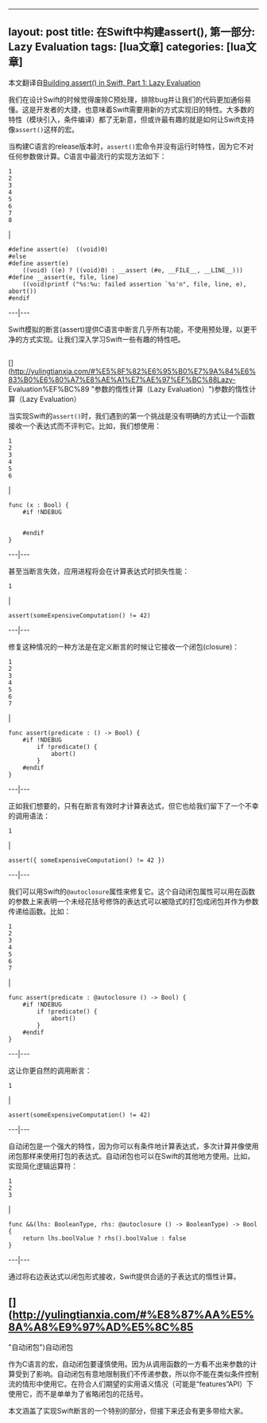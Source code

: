 
---
layout: post
title: 在Swift中构建assert(), 第一部分: Lazy Evaluation 
tags: [lua文章]
categories: [lua文章]
---
本文翻译自[Building assert() in Swift, Part 1: Lazy
Evaluation](https://developer.apple.com/swift/blog/?id=4)

我们在设计Swift的时候觉得废除C预处理，排除bug并让我们的代码更加通俗易懂。这是开发者的大捷，也意味着Swift需要用新的方式实现旧的特性。大多数的特性（模块引入，条件编译）都了无新意，但或许最有趣的就是如何让Swift支持像`assert()`这样的宏。

当构建C语言的release版本时，`assert()`宏命令并没有运行时特性，因为它不对任何参数做计算。C语言中最流行的实现方法如下：

    
    
    1  
    2  
    3  
    4  
    5  
    6  
    7  
    8  
    

|

    
    
      
    #define assert(e)  ((void)0)  
    #else  
    #define assert(e)    
    	((void) ((e) ? ((void)0) : __assert (#e, __FILE__, __LINE__)))  
    #define __assert(e, file, line)   
    	((void)printf ("%s:%u: failed assertion `%s'n", file, line, e), abort())  
    #endif  
      
  
---|---  
  
Swift模拟的断言(assert)提供C语言中断言几乎所有功能，不使用预处理，以更干净的方式实现。让我们深入学习Swift一些有趣的特性吧。

##
[](http://yulingtianxia.com/#%E5%8F%82%E6%95%B0%E7%9A%84%E6%83%B0%E6%80%A7%E8%AE%A1%E7%AE%97%EF%BC%88Lazy-
Evaluation%EF%BC%89 "参数的惰性计算（Lazy Evaluation）")参数的惰性计算（Lazy Evaluation）

当实现Swift的`assert()`时，我们遇到的第一个挑战是没有明确的方式让一个函数接收一个表达式而不评判它。比如，我们想使用：

    
    
    1  
    2  
    3  
    4  
    5  
    6  
    

|

    
    
    func (x : Bool) {  
    	#if !NDEBUG  
      
    		  
    	#endif  
    }  
      
  
---|---  
  
甚至当断言失效，应用进程将会在计算表达式时损失性能：

    
    
    1  
    

|

    
    
    assert(someExpensiveComputation() != 42)  
      
  
---|---  
  
修复这种情况的一种方法是在定义断言的时候让它接收一个闭包(closure)：

    
    
    1  
    2  
    3  
    4  
    5  
    6  
    7  
    

|

    
    
    func assert(predicate : () -> Bool) {  
    	#if !NDEBUG  
    		if !predicate() {  
    			abort()  
    		}  
    	#endif  
    }  
      
  
---|---  
  
正如我们想要的，只有在断言有效时才计算表达式，但它也给我们留下了一个不幸的调用语法：

    
    
    1  
    

|

    
    
    assert({ someExpensiveComputation() != 42 })  
      
  
---|---  
  
我们可以用Swift的`@autoclosure`属性来修复它。这个自动闭包属性可以用在函数的参数上来表明一个未经花括号修饰的表达式可以被隐式的打包成闭包并作为参数传递给函数。比如：

    
    
    1  
    2  
    3  
    4  
    5  
    6  
    7  
    

|

    
    
    func assert(predicate : @autoclosure () -> Bool) {  
    	#if !NDEBUG  
    		if !predicate() {  
    			abort()  
    		}  
    	#endif  
    }  
      
  
---|---  
  
这让你更自然的调用断言：

    
    
    1  
    

|

    
    
    assert(someExpensiveComputation() != 42)  
      
  
---|---  
  
自动闭包是一个强大的特性，因为你可以有条件地计算表达式，多次计算并像使用闭包那样来使用打包的表达式。自动闭包也可以在Swift的其他地方使用。比如，实现简化逻辑运算符：

    
    
    1  
    2  
    3  
    

|

    
    
    func &&(lhs: BooleanType, rhs: @autoclosure () -> BooleanType) -> Bool {  
    	return lhs.boolValue ? rhs().boolValue : false  
    }  
      
  
---|---  
  
通过将右边表达式以闭包形式接收，Swift提供合适的子表达式的惰性计算。

##  [](http://yulingtianxia.com/#%E8%87%AA%E5%8A%A8%E9%97%AD%E5%8C%85
"自动闭包")自动闭包

作为C语言的宏，自动闭包要谨慎使用。因为从调用函数的一方看不出来参数的计算受到了影响。自动闭包有意地限制我们不传递参数，所以你不能在类似条件控制流的情形中使用它。在符合人们期望的实用语义情况（可能是“features”API）下使用它，而不是单单为了省略闭包的花括号。

本文涵盖了实现Swift断言的一个特别的部分，但接下来还会有更多带给大家。

